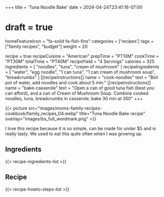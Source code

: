 +++
title = 'Tuna Noodle Bake'
date = 2024-04-24T23:41:16-07:00
# draft = true
homeFeatureIcon = "fa-solid fa-fish-fins"
categories = ['recipes']
tags = ["family recipes", "budget"]
weight = 20

recipe = true
recipeCuisine = "American"
prepTime = "PT10M"
cookTime = "PT30M"
totalTime = "PT40M"
recipeYield = "4 Servings"
calories = 325 
ingredients = [
  "noodles",
  "tuna",
  "cream of mushroom"
]
recipeIngredients = [
  "water",
  "egg noodle",
  "1 can tuna",
  "1 can cream of mushroom soup",
  "breadcrumbs"
]
[[recipeInstructions]]
  name = "cook-noodles"
  text = "Boil pot of water, add noodles and cook about 5 min."
[[recipeInstructions]]
  name = "bake-casserole"
  text = "Open a can of good tuna fish (best you can afford), and a can of Cream of Mushroom Soup. Combine cooked noodles, tuna, breadcrumbs in casserole. bake 30 min at 350"
+++

{{< picture src="images/moms-family-recipes-cookbook/family_recipes_04.webp" title="Tuna Noodle Bake recipe" overlay="images/bs_full_wordmark.png" >}}

I love this recipe because it is so simple, can be made for under $5 and is really tasty. We used to eat this quite often when I was growing up.

<!--more-->

## Ingredients
{{< recipe-ingredients-list >}}

## Recipe
{{< recipe-howto-steps-list >}}
